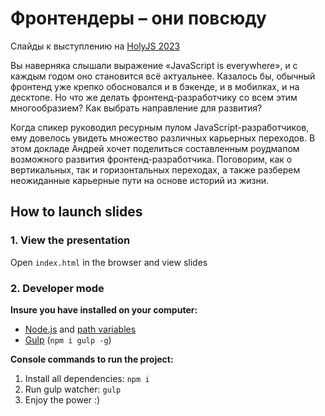 # Фронтендеры – они повсюду

Слайды к выступлению на [HolyJS 2023](https://holyjs.ru/talks/ceb4c2cd91fa4354989de79ea9e982d2/)

Вы наверняка слышали выражение «JavaScript is everywhere», и с каждым годом оно становится всё актуальнее. Казалось бы, обычный фронтенд уже крепко обосновался и в бэкенде, и в мобилках, и на десктопе. Но что же делать фронтенд-разработчику со всем этим многообразием? Как выбрать направление для развития?

Когда спикер руководил ресурным пулом JavaScript-разработчиков, ему довелось увидеть множество различных карьерных переходов. В этом докладе Андрей хочет поделиться составленным роудмапом возможного развития фронтенд-разработчика. Поговорим, как о вертикальных, так и горизонтальных переходах, а также разберем неожиданные карьерные пути на основе историй из жизни.

## How to launch slides
### 1. View the presentation
Open `index.html` in the browser and view slides

### 2. Developer mode

__Insure you have installed on your computer:__

* [Node.js](https://nodejs.org/en/download/) and [path variables](http://stackoverflow.com/questions/8278143/node-js-how-to-run-node-command-from-any-path)
* [Gulp](http://gulpjs.com/) (`npm i gulp -g`)

__Console commands to run the project:__

1. Install all dependenсies: `npm i`
2. Run gulp watcher: `gulp`
3. Enjoy the power :)
